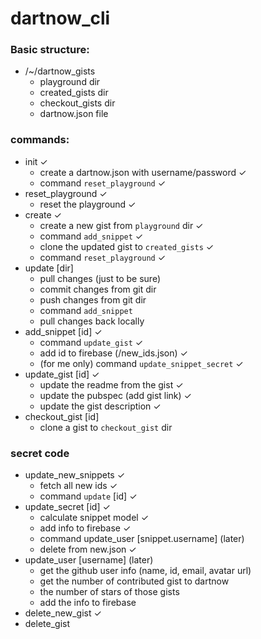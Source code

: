 # dartnow_cli

### Basic structure:

* /~/dartnow_gists
  * playground dir
  * created_gists dir
  * checkout_gists dir
  * dartnow.json file
  
### commands:

* init ✓
  * create a dartnow.json with username/password ✓
  * command `reset_playground` ✓
* reset_playground ✓
  * reset the playground ✓
* create ✓
  * create a new gist from `playground` dir ✓
  * command `add_snippet` ✓
  * clone the updated gist to `created_gists` ✓
  * command `reset_playground` ✓
* update [dir]
  * pull changes (just to be sure) 
  * commit changes from git dir
  * push changes from git dir
  * command `add_snippet`
  * pull changes back locally
* add_snippet [id] ✓
  * command `update_gist` ✓
  * add id to firebase (/new_ids.json) ✓
  * (for me only) command `update_snippet_secret` ✓
* update_gist [id] ✓
  * update the readme from the gist ✓
  * update the pubspec (add gist link) ✓
  * update the gist description ✓
* checkout_gist [id]
  * clone a gist to `checkout_gist` dir

### secret code
* update_new_snippets ✓
  * fetch all new ids ✓
  * command `update` [id] ✓
* update_secret [id] ✓
  * calculate snippet model ✓
  * add info to firebase ✓
  * command update_user [snippet.username] (later)
  * delete from new.json ✓
* update_user [username] (later)
  * get the github user info (name, id, email, avatar url)
  * get the number of contributed gist to dartnow
  * the number of stars of those gists
  * add the info to firebase
* delete_new_gist ✓
* delete_gist
